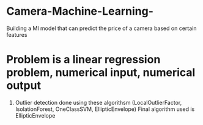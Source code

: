 # Camera-Machine-Learning-
Building a Ml model that can predict the price of a camera based on certain features

# Problem is a linear regression problem, numerical input, numerical output

1. Outlier detection done using these algorithsm (LocalOutlierFactor, IsolationForest, OneClassSVM, EllipticEnvelope) Final algorithm used is EllipticEnvelope
